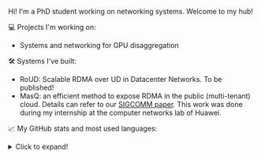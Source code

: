 Hi! I'm a PhD student working on networking systems. Welcome to my hub!

:computer: Projects I'm working on:

- Systems and networking for GPU disaggregation

:hammer_and_wrench: Systems I've built:

- RoUD: Scalable RDMA over UD in Datacenter Networks. To be published!
- MasQ: an efficient method to expose RDMA in the public (multi-tenant) cloud. Details can refer to our [SIGCOMM paper](https://dl.acm.org/doi/10.1145/3387514.3405849). This work was done during my internship at the computer networks lab of Huawei.

:chart_with_upwards_trend: My GitHub stats and most used languages:

<details>
<summary>Click to expand!</summary>
  
  - ![Github stats card](https://github-readme-stats.vercel.app/api?username=rhiswell&count_private=true&show_icons=true&custom_title=GitHub%20Stats)
  - ![Top languages card](https://github-readme-stats.vercel.app/api/top-langs/?username=rhiswell&hide=javascript,html&layout=compact)
</details>

